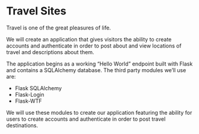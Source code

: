 # Travel Sites
Travel is one of the great pleasures of life.

We will create an application that gives visitors the ability to create accounts and authenticate in order to post about and view locations of travel and descriptions about them.

The application begins as a working “Hello World” endpoint built with Flask and contains a SQLAlchemy database. The third party modules we’ll use are:
  - Flask SQLAlchemy
  - Flask-Login
  - Flask-WTF

We will use these modules to create our application featuring the ability for users to create accounts and authenticate in order to post travel destinations.
